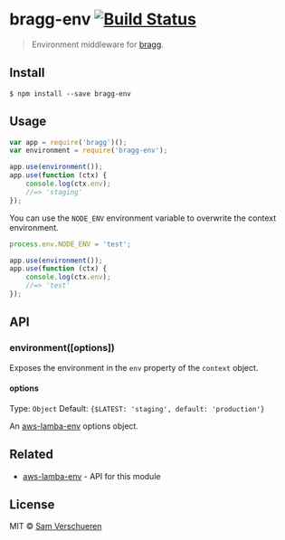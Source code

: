 # bragg-env [![Build Status](https://travis-ci.org/SamVerschueren/bragg-env.svg?branch=master)](https://travis-ci.org/SamVerschueren/bragg-env)

> Environment middleware for [bragg](https://github.com/SamVerschueren/bragg).


## Install

```
$ npm install --save bragg-env
```


## Usage

```js
var app = require('bragg')();
var environment = require('bragg-env');

app.use(environment());
app.use(function (ctx) {
    console.log(ctx.env);
    //=> 'staging'
});
```

You can use the `NODE_ENV` environment variable to overwrite the context environment.

```js
process.env.NODE_ENV = 'test';

app.use(environment());
app.use(function (ctx) {
    console.log(ctx.env);
    //=> 'test'
});
```


## API

### environment([options])

Exposes the environment in the `env` property of the `context` object.

#### options

Type: `Object`
Default: `{$LATEST: 'staging', default: 'production'}`

An [aws-lamba-env](https://github.com/samverschueren/aws-lambda-env#options) options object.


## Related

- [aws-lamba-env](https://github.com/samverschueren/aws-lambda-env#options) - API for this module


## License

MIT © [Sam Verschueren](https://github.com/SamVerschueren)
